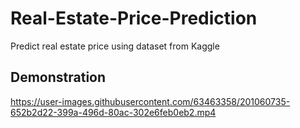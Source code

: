 # Real-Estate-Price-Prediction
Predict real estate price using dataset from Kaggle

## Demonstration
https://user-images.githubusercontent.com/63463358/201060735-652b2d22-399a-496d-80ac-302e6feb0eb2.mp4
